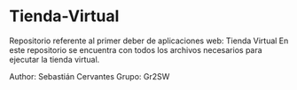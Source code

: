 # Tienda-Virtual

Repositorio referente al primer deber de aplicaciones web: Tienda Virtual
En este repositorio se encuentra con todos los archivos necesarios para ejecutar la tienda virtual.

Author: Sebastián Cervantes
Grupo: Gr2SW
